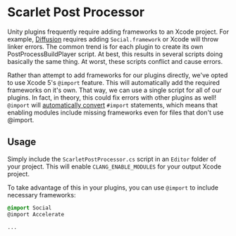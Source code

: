 Scarlet Post Processor
======================

Unity plugins frequently require adding frameworks to an Xcode project. For example, [Diffusion](http://scarlet.io/docs/diffusion.html) requires adding `Social.framework` or Xcode will throw linker errors. The common trend is for each plugin to create its own PostProcessBuildPlayer script. At best, this results in several scripts doing basically the same thing. At worst, these scripts conflict and cause errors. 

Rather than attempt to add frameworks for our plugins directly, we've opted to use Xcode 5's `@import` feature. This will automatically add the required frameworks on it's own. That way, we can use a single script for all of our plugins. In fact, in theory, this could fix errors with other plugins as well! `@import` will [automatically convert](http://stackoverflow.com/questions/18947516/import-vs-import-ios-7) `#import` statements, which means that enabling modules include missing frameworks even for files that don't use @import. 


Usage
-----

Simply include the `ScarletPostProcessor.cs` script in an `Editor` folder of your project. This will enable `CLANG_ENABLE_MODULES` for your output Xcode project.

To take advantage of this in your plugins, you can use `@import` to include necessary frameworks:

```css
@import Social
@import Accelerate

...
```
